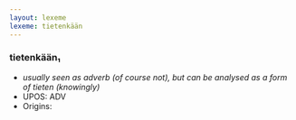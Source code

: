 ```yaml
---
layout: lexeme
lexeme: tietenkään
---
```


###  tietenkään₁

* _usually seen as adverb (of course not), but can be analysed as a form of *tieten* (knowingly)_
* UPOS:  ADV
* Origins: 


